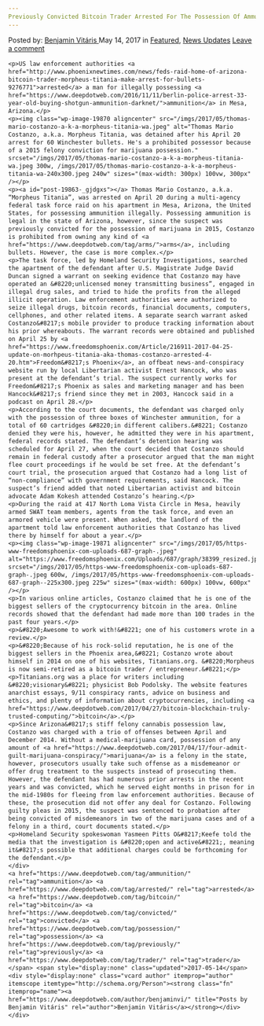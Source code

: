 ```yaml
---
Previously Convicted Bitcoin Trader Arrested For The Possession Of Ammunition In The US
---
```

<article class="post-listing post-19863 post type-post status-publish format-standard has-post-thumbnail hentry  tag-ammunition tag-bitcoin tag-convicted tag-possession tag-previously tag-trader">
    <div class="post-inner">
        <span>Posted by: <a href="https://www.deepdotweb.com/author/benjaminvi/" title="">Benjamin Vitáris </a></span>
    <span>May 14, 2017</span>
    <span>in <a href="https://www.deepdotweb.com/category/deepdot-news/" rel="category tag">Featured</a>, <a href="https://www.deepdotweb.com/category/news-updates/" rel="category tag">News Updates</a></span>
    <span><a href="https://www.deepdotweb.com/2017/05/14/previously-convicted-bitcoin-trader-arrested-possession-ammunition-us/#respond">Leave a comment</a></span>
    </p>
    <div class="clear"></div>
    
    <p>US law enforcement authorities <a href="http://www.phoenixnewtimes.com/news/feds-raid-home-of-arizona-bitcoin-trader-morpheus-titania-make-arrest-for-bullets-9276771">arrested</a> a man for illegally possessing <a href="https://www.deepdotweb.com/2016/11/11/berlin-police-arrest-33-year-old-buying-shotgun-ammunition-darknet/">ammunition</a> in Mesa, Arizona.</p>
    <p><img class="wp-image-19870 aligncenter" src="/imgs/2017/05/thomas-mario-costanzo-a-k-a-morpheus-titania-wa.jpeg" alt="Thomas Mario Costanzo, a.k.a. Morpheus Titania, was detained after his April 20 arrest for 60 Winchester bullets. He's a prohibited possessor because of a 2015 felony conviction for marijuana possession." srcset="/imgs/2017/05/thomas-mario-costanzo-a-k-a-morpheus-titania-wa.jpeg 300w, /imgs/2017/05/thomas-mario-costanzo-a-k-a-morpheus-titania-wa-240x300.jpeg 240w" sizes="(max-width: 300px) 100vw, 300px" /></p>
    <p><a id="post-19863-_gjdgxs"></a> Thomas Mario Costanzo, a.k.a. “Morpheus Titania”, was arrested on April 20 during a multi-agency federal task force raid on his apartment in Mesa, Arizona, the United States, for possessing ammunition illegally. Possessing ammunition is legal in the state of Arizona, however, since the suspect was previously convicted for the possession of marijuana in 2015, Costanzo is prohibited from owning any kind of <a href="https://www.deepdotweb.com/tag/arms/">arms</a>, including bullets. However, the case is more complex.</p>
    <p>The task force, led by Homeland Security Investigations, searched the apartment of the defendant after U.S. Magistrate Judge David Duncan signed a warrant on seeking evidence that Costanzo may have operated an &#8220;unlicensed money transmitting business”, engaged in illegal drug sales, and tried to hide the profits from the alleged illicit operation. Law enforcement authorities were authorized to seize illegal drugs, bitcoin records, financial documents, computers, cellphones, and other related items. A separate search warrant asked Costanzo&#8217;s mobile provider to produce tracking information about his prior whereabouts. The warrant records were obtained and published on April 25 by <a href="https://www.freedomsphoenix.com/Article/216911-2017-04-25-update-on-morhpeus-titania-aka-thomas-costanzo-arrested-4-20.htm">Freedom&#8217;s Phoenix</a>, an offbeat news-and-conspiracy website run by local Libertarian activist Ernest Hancock, who was present at the defendant’s trial. The suspect currently works for Freedom&#8217;s Phoenix as sales and marketing manager and has been Hancock&#8217;s friend since they met in 2003, Hancock said in a podcast on April 28.</p>
    <p>According to the court documents, the defendant was charged only with the possession of three boxes of Winchester ammunition, for a total of 60 cartridges &#8220;in different calibers.&#8221; Costanzo denied they were his, however, he admitted they were in his apartment, federal records stated. The defendant’s detention hearing was scheduled for April 27, when the court decided that Costanzo should remain in federal custody after a prosecutor argued that the man might flee court proceedings if he would be set free. At the defendant’s court trial, the prosecution argued that Costanzo had a long list of “non-compliance” with government requirements, said Hancock. The suspect’s friend added that noted Libertarian activist and bitcoin advocate Adam Kokesh attended Costanzo’s hearing.</p>
    <p>During the raid at 417 North Loma Vista Circle in Mesa, heavily armed SWAT team members, agents from the task force, and even an armored vehicle were present. When asked, the landlord of the apartment told law enforcement authorities that Costanzo has lived there by himself for about a year.</p>
    <p><img class="wp-image-19871 aligncenter" src="/imgs/2017/05/https-www-freedomsphoenix-com-uploads-687-graph-.jpeg" alt="https://www.freedomsphoenix.com/Uploads/687/graph/38399_resized.jpg" srcset="/imgs/2017/05/https-www-freedomsphoenix-com-uploads-687-graph-.jpeg 600w, /imgs/2017/05/https-www-freedomsphoenix-com-uploads-687-graph--225x300.jpeg 225w" sizes="(max-width: 600px) 100vw, 600px" /></p>
    <p>In various online articles, Costanzo claimed that he is one of the biggest sellers of the cryptocurrency bitcoin in the area. Online records showed that the defendant had made more than 100 trades in the past four years.</p>
    <p>&#8220;Awesome to work with!&#8221; one of his customers wrote in a review.</p>
    <p>&#8220;Because of his rock-solid reputation, he is one of the biggest sellers in the Phoenix area,&#8221; Costanzo wrote about himself in 2014 on one of his websites, Titanians.org. &#8220;Morpheus is now semi-retired as a bitcoin trader / entrepreneur.&#8221;</p>
    <p>Titanians.org was a place for writers including &#8220;visionary&#8221; physicist Bob Podolsky. The website features anarchist essays, 9/11 conspiracy rants, advice on business and ethics, and plenty of information about cryptocurrencies, including <a href="https://www.deepdotweb.com/2017/04/27/bitcoin-blockchain-truly-trusted-computing/">bitcoin</a>.</p>
    <p>Since Arizona&#8217;s stiff felony cannabis possession law, Costanzo was charged with a trio of offenses between April and December 2014. Without a medical-marijuana card, possession of any amount of <a href="https://www.deepdotweb.com/2017/04/17/four-admit-guilt-marijuana-conspiracy/">marijuana</a> is a felony in the state, however, prosecutors usually take such offense as a misdemeanor or offer drug treatment to the suspects instead of prosecuting them. However, the defendant has had numerous prior arrests in the recent years and was convicted, which he served eight months in prison for in the mid-1980s for fleeing from law enforcement authorities. Because of these, the prosecution did not offer any deal for Costanzo. Following guilty pleas in 2015, the suspect was sentenced to probation after being convicted of misdemeanors in two of the marijuana cases and of a felony in a third, court documents stated.</p>
    <p>Homeland Security spokeswoman Yasmeen Pitts O&#8217;Keefe told the media that the investigation is &#8220;open and active&#8221;, meaning it&#8217;s possible that additional charges could be forthcoming for the defendant.</p>
    </div>
    <a href="https://www.deepdotweb.com/tag/ammunition/" rel="tag">ammunition</a> <a href="https://www.deepdotweb.com/tag/arrested/" rel="tag">arrested</a> <a href="https://www.deepdotweb.com/tag/bitcoin/" rel="tag">bitcoin</a> <a href="https://www.deepdotweb.com/tag/convicted/" rel="tag">convicted</a> <a href="https://www.deepdotweb.com/tag/possession/" rel="tag">possession</a> <a href="https://www.deepdotweb.com/tag/previously/" rel="tag">previously</a> <a href="https://www.deepdotweb.com/tag/trader/" rel="tag">trader</a></span> <span style="display:none" class="updated">2017-05-14</span>
    <div style="display:none" class="vcard author" itemprop="author" itemscope itemtype="http://schema.org/Person"><strong class="fn" itemprop="name"><a href="https://www.deepdotweb.com/author/benjaminvi/" title="Posts by Benjamin Vitáris" rel="author">Benjamin Vitáris</a></strong></div>
    </div>
</article>

